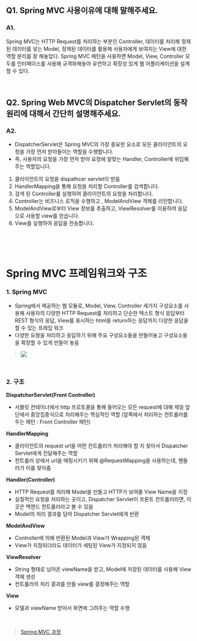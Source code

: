 
## Q1. Spring MVC 사용이유에 대해 말해주세요.
### A1.
Spring MVC는 HTTP Request를 처리하는 부분인 Controller, 데이터를 처리해 정제된 데이터를 넣는 Model, 
정제된 데이터를 활용해 사용자에게 보여지는 View에 대한 역할 분리를 잘 해놓았다. 
Spring MVC 패턴을 사용하면 Model, View, Controller 모두를 인터페이스를 사용해 규격화해놓아 유연하고 확장성 있게 웹 어플리케이션을 설계할 수 있다.

</br>

## Q2. Spring Web MVC의 Dispatcher Servlet의 동작 원리에 대해서 간단히 설명해주세요.
### A2.
- DispatcherServlet은 Spring MVC의 가장 중요한 요소로 모든 클라이언트의 요청을 가장 먼저 받아들이는 역할을 수행합니다. 
- 즉, 사용자의 요청을 가장 먼저 받아 요청에 알맞는 Handler, Controller에 위임해주는 역할입니다. 

1. 클라이언트의 요청을 dispathcer servlet이 받음
2. HandlerMapping을 통해 요청을 처리할 Controller를 검색합니다.
3. 검색 된 Controller를 실행하여 클라이언트의 요청을 처리합니다. 
4. Controller는 비즈니스 로직을 수행하고 , ModelAndView 객체를 리턴합니다.
5. ModelAndView로부터 View 정보를 추출하고, ViewResolver를 이용하여 응답으로 사용할 view를 얻습니다.
6. View를 실행하여 응답을 전송합니다. 

</br>
</br>
</br>

# Spring MVC 프레임워크와 구조
### 1. Spring MVC
- Spring에서 제공하는 웹 모듈로, Model, View, Controller 세가지 구성요소를 사용해 사용자의 다양한 HTTP Request를 처리하고 
  단순한 텍스트 형식 응답부터 REST 형식의 응답, View를 표시하는 html을 return하는 응답까지 다양한 응답을 할 수 있는 프레임 워크
- 다양한 요쳥을 처리하고 응답하기 위해 주요 구성요소들을 만들어놓고 구성요소들을 확장할 수 있게 만들어 놓음

>  ![](https://velog.velcdn.com/images/ilov-/post/530888e3-d0e6-42ce-8049-db9ee04fccd5/image.png)

</br>

### 2. 구조

**DispatcherServlet(Front Controller)**
- 서블릿 컨테이너에서 http 프로토콜을 통해 들어오는 모든 request에 대해 제일 앞단에서 중앙집중식으로 처리해주는 핵심적인 역할
(앞쪽에서 처리하는 컨트롤러를 두는 패턴 : Front Controller 패턴)

**HandlerMapping**
- 클라이언트의 request url을 어떤 컨트롤러가 처리해야 할 지 찾아서 Dispatcher Servlet에게 전달해주는 역할
- 컨트롤러 상에서 url을 매핑시키기 위해 @RequestMapping을 사용하는데, 핸들러가 이를 찾아줌

**Handler(Controller)**
- HTTP Request를 처리해 Model을 만들고 HTTP가 보여줄 View Name을 지정
- 실질적인 요청을 처리하는 곳이고, Dispatcher Servlet이 프론트 컨트롤러라면, 이 곳은 백엔드 컨트롤러라고 볼 수 있음
- Model의 처리 결과를 담아 Dispatcher Servlet에게 반환

**ModelAndView**
- Controller에 의해 반환된 Model과 View가 Wrapping된 객체
- View가 지정되더라도 데이터가 세팅된 View가 지정되지 않음

**ViewResolver**
- String 형태로 넘어온 viewName을 받고, Model에 저장된 데이터를 사용해 View 객체 생성
- 컨트롤러의 처리 결과를 만들 view를 결정해주는 역할

**View**
-  모델과 viewName 받아서 화면에 그려주는 역할 수행

</br>


> [Spring MVC 과정](https://velog.io/@miscaminos/Spring-MVC-framework)
